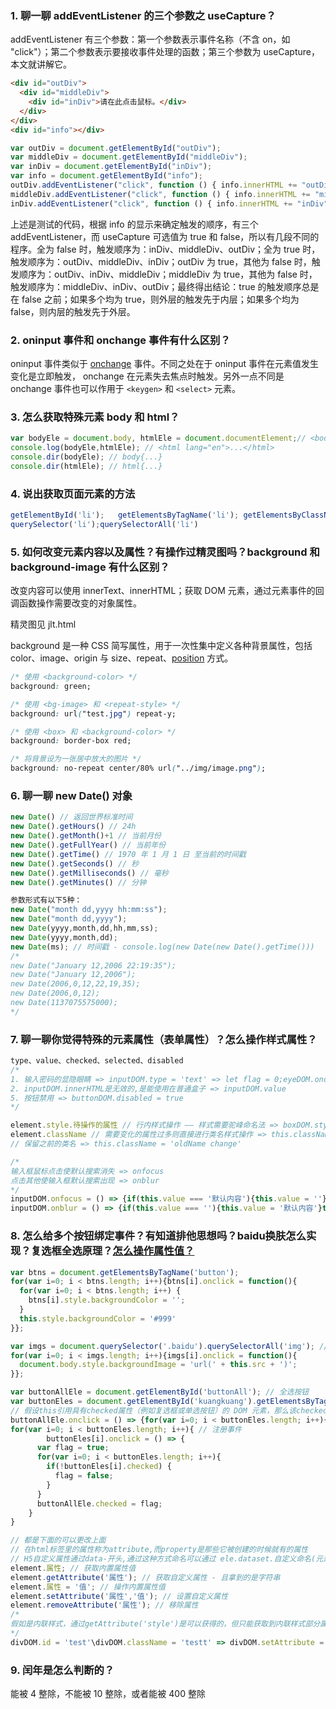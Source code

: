 ### 1. 聊一聊 addEventListener 的三个参数之 useCapture？

addEventListener 有三个参数：第一个参数表示事件名称（不含 on，如 "click"）；第二个参数表示要接收事件处理的函数；第三个参数为 useCapture，本文就讲解它。

```html
<div id="outDiv">
  <div id="middleDiv">
    <div id="inDiv">请在此点击鼠标。</div>
  </div>
</div>
<div id="info"></div>
```

```js
var outDiv = document.getElementById("outDiv");
var middleDiv = document.getElementById("middleDiv");
var inDiv = document.getElementById("inDiv");
var info = document.getElementById("info");
outDiv.addEventListener("click", function () { info.innerHTML += "outDiv" + "<br>"; }, false);
middleDiv.addEventListener("click", function () { info.innerHTML += "middleDiv" + "<br>"; }, false);
inDiv.addEventListener("click", function () { info.innerHTML += "inDiv" + "<br>"; }, false);
```

上述是测试的代码，根据 info 的显示来确定触发的顺序，有三个 addEventListener，而 useCapture 可选值为 true 和 false，所以有几段不同的程序。全为 false 时，触发顺序为：inDiv、middleDiv、outDiv；全为 true 时，触发顺序为：outDiv、middleDiv、inDiv；outDiv 为 true，其他为 false 时，触发顺序为：outDiv、inDiv、middleDiv；middleDiv 为 true，其他为 false 时，触发顺序为：middleDiv、inDiv、outDiv；最终得出结论：true 的触发顺序总是在 false 之前；如果多个均为 true，则外层的触发先于内层；如果多个均为 false，则内层的触发先于外层。

### 2. oninput 事件和 onchange 事件有什么区别？

oninput 事件类似于 [onchange](https://www.runoob.com/jsref/event-onchange.html) 事件。不同之处在于 oninput 事件在元素值发生变化是立即触发， onchange 在元素失去焦点时触发。另外一点不同是 onchange 事件也可以作用于 `<keygen>` 和 `<select>` 元素。

### 3. 怎么获取特殊元素 body 和 html？

```js
var bodyEle = document.body, htmlEle = document.documentElement;// <body>...</body>
console.log(bodyEle,htmlEle); // <html lang="en">...</html>
console.dir(bodyEle); // body{...}
console.dir(htmlEle); // html{...}
```

### 4. 说出获取页面元素的方法

```js
getElementById('li');	getElementsByTagName('li');	getElementsByClassName('li');	
querySelector('li');querySelectorAll('li')
```

### 5. 如何改变元素内容以及属性？有操作过精灵图吗？background 和 background-image 有什么区别？

改变内容可以使用 innerText、innerHTML；获取 DOM 元素，通过元素事件的回调函数操作需要改变的对象属性。

精灵图见 jlt.html

background 是一种 CSS 简写属性，用于一次性集中定义各种背景属性，包括 color、image、origin 与 size、repeat、[position](https://developer.mozilla.org/zh-CN/docs/Web/CSS/background-position) 方式。

```css
/* 使用 <background-color> */
background: green;

/* 使用 <bg-image> 和 <repeat-style> */
background: url("test.jpg") repeat-y;

/* 使用 <box> 和 <background-color> */
background: border-box red;

/* 将背景设为一张居中放大的图片 */
background: no-repeat center/80% url("../img/image.png");
```

### 6. 聊一聊 new Date() 对象

```js
new Date() // 返回世界标准时间
new Date().getHours() // 24h
new Date().getMonth()+1 // 当前月份
new Date().getFullYear() // 当前年份
new Date().getTime() // 1970 年 1 月 1 日 至当前的时间戳
new Date().getSeconds() // 秒
new Date().getMilliseconds() // 毫秒
new Date().getMinutes() // 分钟
```

```js
参数形式有以下5种：
new Date("month dd,yyyy hh:mm:ss");
new Date("month dd,yyyy");
new Date(yyyy,month,dd,hh,mm,ss);
new Date(yyyy,month,dd);
new Date(ms); // 时间戳 - console.log(new Date(new Date().getTime()))
/*
new Date("January 12,2006 22:19:35"); 
new Date("January 12,2006"); 
new Date(2006,0,12,22,19,35); 
new Date(2006,0,12); 
new Date(1137075575000); 
*/
```

### 7. 聊一聊你觉得特殊的元素属性（表单属性）？怎么操作样式属性？

```js
type、value、checked、selected、disabled
/*
1. 输入密码的显隐眼睛 => inputDOM.type = 'text' => let flag = 0;eyeDOM.onclick=()=>{if(flag==0){inputDOM.type = 'text';flag = 1;eyeDOM.src='.open'} else {inputDOM.type = 'password';flag = 0;eyeDOM.src='.close'}}
2. inputDOM.innerHTML是无效的,是能使用在普通盒子 => inputDOM.value
5. 按钮禁用 => buttonDOM.disabled = true
*/
```

```js
element.style.待操作的属性 // 行内样式操作 —— 样式需要驼峰命名法 => boxDOM.style.display = 'none'
element.className // 需要变化的属性过多则直接进行类名样式操作 => this.className = 'change' => 当前元素类名修改为change
// 保留之前的类名 => this.className = 'oldName change'
```

```js
/*
输入框鼠标点击使默认搜索消失 => onfocus
点击其他使输入框默认搜索出现 => onblur
*/
inputDOM.onfocus = () => {if(this.value === '默认内容'){this.value = ''}this.style.color='#333'}
inputDOM.onblur = () => {if(this.value === ''){this.value = '默认内容'}this.style.color='#999'}
```

### 8. 怎么给多个按钮绑定事件？有知道排他思想吗？baidu换肤怎么实现？复选框全选原理？[怎么操作属性值？](https://www.zhihu.com/question/38750336)

```js
var btns = document.getElementsByTagName('button');
for(var i=0; i < btns.length; i++){btns[i].onclick = function(){
  for(var i=0; i < btns.length; i++) {
    btns[i].style.backgroundColor = '';
  }
  this.style.backgroundColor = '#999'
}};

var imgs = document.querySelector('.baidu').querySelectorAll('img'); // 仅仅避免相互影响多写一层DOM
for(var i=0; i < imgs.length; i++){imgs[i].onclick = function(){
  document.body.style.backgroundImage = 'url(' + this.src + ')';
}};
```

```js
var buttonAllEle = document.getElementById('buttonAll'); // 全选按钮
var buttonEles = document.getElementById('kuangkuang').getElementsByTagName('input'); // 所有复选框
// 假设this引用具有checked属性（例如复选框或单选按钮）的 DOM 元素，那么该checked属性要么是true该元素被选中要么是未选中false
buttonAllEle.onclick = () => {for(var i=0; i < buttonEles.length; i++){buttonEles[i].checked = this.checked}}
for(var i=0; i < buttonEles.length; i++){ // 注册事件
		buttonEles[i].onclick = () => {
      var flag = true;
      for(var i=0; i < buttonEles.length; i++){
        if(!buttonEles[i].checked) {
          flag = false;
        }
      }
      buttonAllEle.checked = flag;
    }
}
```

```js
// 都是下面的可以更改上面
// 在html标签里的属性称为attribute,而property是那些它被创建的时候就有的属性
// H5自定义属性通过data-开头,通过这种方式命名可以通过 ele.dataset.自定义命名(元素.dataset[自定义命名]) 取得,效果与 getAtrribute 一致
element.属性; // 获取内置属性值
element.getAttribute('属性'); // 获取自定义属性 - 且拿到的是字符串
element.属性 = '值'; // 操作内置属性值
element.setAttribute('属性','值'); // 设置自定义属性
element.removeAttribute('属性'); // 移除属性
/*
假如是内联样式，通过getAttribute('style')是可以获得的，但只能获取到内联样式部分属性，通过外部样式表或者内嵌样式都是无法获得的，返回值是字符串。上面两种情况，dom.style都将获得完整样式属性，返回值为对象CSSStyleDeclaration
*/
divDOM.id = 'test'\divDOM.className = 'testt' => divDOM.setAttribute = 'class, testt' | 'index, 2' //就是class
```

### 9. 闰年是怎么判断的？

能被 4 整除，不能被 10 整除，或者能被 400 整除
